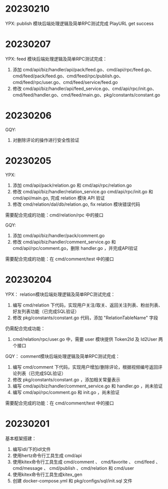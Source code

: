 # 20230210
YPX:
publish 模块后端处理逻辑及简单RPC测试完成
PlayURL get success

# 20230207
YPX:
feed 模块后端处理逻辑及简单RPC测试完成：
1. 添加 cmd/api/biz/handler/api/pack/feed.go、cmd/api/rpc/feed.go、cmd/feed/pack/feed.go、cmd/feed/rpc/publish.go、cmd/feed/rpc/user.go、cmd/feed/service/feed.go
2. 修改 cmd/api/biz/handler/api/feed_service.go、cmd/api/rpc/init.go、cmd/feed/handler.go、cmd/feed/main.go、pkg/constants/constant.go

# 20230206
GQY:
1. 对删除评论的操作进行安全性验证


# 20230205
YPX:
1. 添加 cmd/api/pack/relation.go 和 cmd/api/rpc/relation.go 
2. 修改 cmd/api/biz/handler/relation_service.go cmd/api/rpc/init.go 和 cmd/api/main.go, 完成 relation 模块 API 验证
3. 修改 cmd/relation/dal/db/relation.go, fix relation 模块错误代码

需要配合完成的功能：cmd/relation/rpc 中的接口

GQY:
1. 添加 cmd/api/biz/handler/pack/comment.go
2. 修改 cmd/api/biz/handler/comment_service.go 和 cmd/api/rpc/comment.go，删除 handler.go ，并完成API验证

需要配合完成的功能：在 cmd/comment/test 中的接口


# 20230204
YPX：
relation模块后端处理逻辑及简单RPC测试完成：
1. 编写 cmd/relation 下代码，实现用户关注/取关、返回关注列表、粉丝列表、好友列表功能（已完成SQL验证）
2. 修改 pkg/constants/constant.go 代码，添加 "RelationTableName" 字段

仍需配合完成功能：
1. cmd/relation/rpc/user.go 中，需要 user 模块提供 Token2Id 及 Id2User 两个接口

GQY：
comment模块后端处理逻辑及简单RPC测试完成：
1. 编写 cmd/comment 下代码，实现用户增加/删除评论，根据视频编号返回评论列表（已完成SQL验证）
2. 修改 pkg/constants/constant.go ，添加相关常量表示
3. 编写 cmd/api/biz/handler/comment_service.go 和 handler.go ，尚未验证
4. 编写 cmd/api/rpc/comment.go 和 init.go ，尚未验证

需要配合完成的功能：在 cmd/comment/test 中的接口


# 20230201
基本框架搭建：
1. 编写idl/下的idl文件
2. 使用hertz命令行工具生成 cmd/api
3. 使用kitex命令行工具生成 cmd/comment 、 cmd/favorite 、 cmd/feed 、 cmd/message 、 cmd/publish 、cmd/relation 和 cmd/user
4. 使用kitex命令行工具生成kitex_gen
5. 创建 docker-compose.yml 和 pkg/configs/sql/init.sql 文件